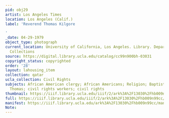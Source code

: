 ```yaml
---
pid: obj29
artist: Los Angeles Times
location: Los Angeles (Calif.)
label: 'Reverend Thomas Kilgore

'
_date: 04-29-1979
object_type: photograph
current_location: University of California, Los Angeles. Library. Department of Special
  Collections
source: https://digital.library.ucla.edu/catalog/cc99n900bh-03031
copyright_status: copyrighted
order: '28'
layout: lahousing_item
collection: qatar
ucla_collection: Civil Rights
subjects: African American clergy; African Americans; Religion; Baptist Church; Kilgore,
  Thomas; civil rights workers; civil rights
thumbnail: https://iiif.library.ucla.edu/iiif/2/ark%3A%2F13030%2Fhb009n99cc/full/250,/0/default.jpg
full: https://iiif.library.ucla.edu/iiif/2/ark%3A%2F13030%2Fhb009n99cc/full/full/0/default.jpg
manifest: https://iiif.library.ucla.edu/ark%3A%2F13030%2Fhb009n99cc/manifest
Note: 
---
```

